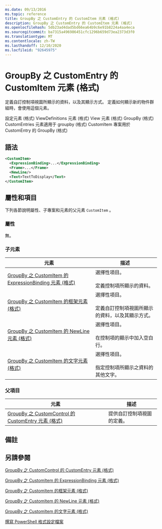 ```yaml
---
ms.date: 09/13/2016
ms.topic: reference
title: GroupBy 之 CustomEntry 的 CustomItem 元素 (格式)
description: GroupBy 之 CustomEntry 的 CustomItem 元素 (格式)
ms.openlocfilehash: 5db23ad4dad5bd66ea64b9c6e91b8224a4aa4eca
ms.sourcegitcommit: ba7315a496986451cfc1296b659d73ea2373d3f0
ms.translationtype: MT
ms.contentlocale: zh-TW
ms.lasthandoff: 12/10/2020
ms.locfileid: "92645975"
---
```

# <a name="customitem-element-for-customentry-for-groupby-format"></a>GroupBy 之 CustomEntry 的 CustomItem 元素 (格式)

定義自訂控制項視圖所顯示的資料，以及其顯示方式。 定義如何顯示新的物件群組時，會使用這個元素。

設定元素 (格式) ViewDefinitions 元素 (格式) View 元素 (格式) GroupBy (格式) CustomEntries 元素適用于 groupby (格式) CustomItem 專案用於 CustomEntry 的 GroupBy (格式) 

## <a name="syntax"></a>語法

```xml
<CustomItem>
  <ExpressionBinding>...</ExpressionBinding>
  <Frame>...</Frame>
  <NewLine/>
  <Text>TextToDisplay</Text>
</CustomItem>
```

## <a name="attributes-and-elements"></a>屬性和項目

下列各節說明屬性、子專案和元素的父元素 `CustomItem` 。

### <a name="attributes"></a>屬性

無。

### <a name="child-elements"></a>子元素

|元素|描述|
|-------------|-----------------|
|[GroupBy 之 CustomItem 的 ExpressionBinding 元素 (格式)](./expressionbinding-element-for-customitem-for-groupby-format.md)|選擇性項目。<br /><br /> 定義控制項所顯示的資料。|
|[GroupBy 之 CustomItem 的框架元素 (格式)](./frame-element-for-customitem-for-groupby-format.md)|選擇性項目。<br /><br /> 定義自訂控制項視圖所顯示的資料，以及其顯示方式。|
|[GroupBy 之 CustomItem 的 NewLine 元素 (格式)](./newline-element-for-customitem-for-groupby-format.md)|選擇性項目。<br /><br /> 在控制項的顯示中加入空白行。|
|[GroupBy 之 CustomItem 的文字元素 (格式)](./text-element-for-customitem-for-groupby-format.md)|選擇性項目。<br /><br /> 指定控制項所顯示之資料的其他文字。|

### <a name="parent-elements"></a>父項目

|元素|描述|
|-------------|-----------------|
|[GroupBy 之 CustomControl 的 CustomEntry 元素 (格式)](./customentry-element-for-customcontrol-for-groupby-format.md)|提供自訂控制項視圖的定義。|

## <a name="remarks"></a>備註

## <a name="see-also"></a>另請參閱

[GroupBy 之 CustomControl 的 CustomEntry 元素 (格式)](./customentry-element-for-customcontrol-for-groupby-format.md)

[GroupBy 之 CustomItem 的 ExpressionBinding 元素 (格式)](./expressionbinding-element-for-customitem-for-groupby-format.md)

[GroupBy 之 CustomItem 的框架元素 (格式)](./frame-element-for-customitem-for-groupby-format.md)

[GroupBy 之 CustomItem 的 NewLine 元素 (格式)](./newline-element-for-customitem-for-groupby-format.md)

[GroupBy 之 CustomItem 的文字元素 (格式)](./text-element-for-customitem-for-groupby-format.md)

[撰寫 PowerShell 格式設定檔案](./writing-a-powershell-formatting-file.md)
